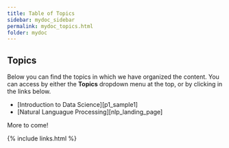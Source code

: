 ```yaml
---
title: Table of Topics
sidebar: mydoc_sidebar
permalink: mydoc_topics.html
folder: mydoc
---
```


## Topics

Below you can find the topics in which we have organized the content. You can access by either the **Topics** dropdown menu at the top, or by clicking in the links below.

* [Introduction to Data Science][p1_sample1]
* [Natural Languague Processing][nlp_landing_page]

More to come!

{% include links.html %}
